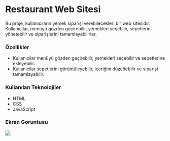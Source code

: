<h1>Restaurant Web Sitesi</h1>

Bu proje, kullanıcıların yemek siparişi verebilecekleri bir web sitesidir. Kullanıcılar, menüyü gözden geçirebilir, yemekleri seçebilir, sepetlerini yönetebilir ve siparişlerini tamamlayabilirler.

<h3>Özellikler</h3>


<ul>
  <li>Kullanıcılar menüyü gözden geçirebilir, yemekleri seçebilir ve sepetlerine ekleyebilir.</li>
  <li>Kullanıcılar sepetlerini görüntüleyebilir, içeriğini düzeltebilir ve siparişi tamamlayabilir.</li>
  
</ul>

<h3>Kullanılan Teknolojiler</h3>
<ul>
  <li>HTML</li>
  <li>CSS</li>
  <li>JavaScript</li>
  </ul>


<h3> Ekran Goruntusu</h3>


![](RestaurantWeb.gif)